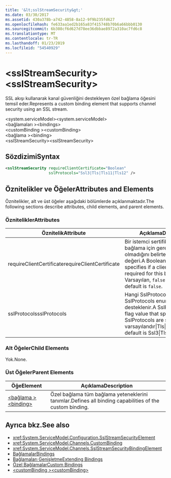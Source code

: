 ```yaml
---
title: '&lt;sslStreamSecurity&gt;'
ms.date: 03/30/2017
ms.assetid: 430a378b-a742-4858-8a12-9f9b235fd627
ms.openlocfilehash: fe633aa1ed2b165a83f415748b70b6a66bbb0130
ms.sourcegitcommit: 6b308cf6d627d78ee36dbbae8972a310ac7fd6c8
ms.translationtype: MT
ms.contentlocale: tr-TR
ms.lasthandoff: 01/23/2019
ms.locfileid: "54540929"
---
```

# <a name="ltsslstreamsecuritygt"></a><span data-ttu-id="5c13e-102">&lt;sslStreamSecurity&gt;</span><span class="sxs-lookup"><span data-stu-id="5c13e-102">&lt;sslStreamSecurity&gt;</span></span>
<span data-ttu-id="5c13e-103">SSL akışı kullanarak kanal güvenliğini destekleyen özel bağlama öğesini temsil eder.</span><span class="sxs-lookup"><span data-stu-id="5c13e-103">Represents a custom binding element that supports channel security using an SSL stream.</span></span>  
  
 <span data-ttu-id="5c13e-104">\<system.serviceModel></span><span class="sxs-lookup"><span data-stu-id="5c13e-104">\<system.serviceModel></span></span>  
<span data-ttu-id="5c13e-105">\<bağlamaları ></span><span class="sxs-lookup"><span data-stu-id="5c13e-105">\<bindings></span></span>  
<span data-ttu-id="5c13e-106">\<customBinding ></span><span class="sxs-lookup"><span data-stu-id="5c13e-106">\<customBinding></span></span>  
<span data-ttu-id="5c13e-107">\<bağlama ></span><span class="sxs-lookup"><span data-stu-id="5c13e-107">\<binding></span></span>  
<span data-ttu-id="5c13e-108">\<sslStreamSecurity></span><span class="sxs-lookup"><span data-stu-id="5c13e-108">\<sslStreamSecurity></span></span>  
  
## <a name="syntax"></a><span data-ttu-id="5c13e-109">Sözdizimi</span><span class="sxs-lookup"><span data-stu-id="5c13e-109">Syntax</span></span>  
  
```xml  
<sslStreamSecurity requireClientCertificate="Boolean"
                   sslProtocols="Ssl3|Tls|Tls11|Tls12" />
```  
  
## <a name="attributes-and-elements"></a><span data-ttu-id="5c13e-110">Öznitelikler ve Öğeler</span><span class="sxs-lookup"><span data-stu-id="5c13e-110">Attributes and Elements</span></span>  
 <span data-ttu-id="5c13e-111">Öznitelikler, alt ve üst öğeler aşağıdaki bölümlerde açıklanmaktadır.</span><span class="sxs-lookup"><span data-stu-id="5c13e-111">The following sections describe attributes, child elements, and parent elements.</span></span>  
  
### <a name="attributes"></a><span data-ttu-id="5c13e-112">Öznitelikler</span><span class="sxs-lookup"><span data-stu-id="5c13e-112">Attributes</span></span>  
  
|<span data-ttu-id="5c13e-113">Öznitelik</span><span class="sxs-lookup"><span data-stu-id="5c13e-113">Attribute</span></span>|<span data-ttu-id="5c13e-114">Açıklama</span><span class="sxs-lookup"><span data-stu-id="5c13e-114">Description</span></span>|  
|---------------|-----------------|  
|<span data-ttu-id="5c13e-115">requireClientCertificate</span><span class="sxs-lookup"><span data-stu-id="5c13e-115">requireClientCertificate</span></span>|<span data-ttu-id="5c13e-116">Bir istemci sertifikasının Bu bağlama için gerekli olup olmadığını belirten bir Boole değeri.</span><span class="sxs-lookup"><span data-stu-id="5c13e-116">A Boolean value that specifies if a client certificate is required for this binding.</span></span> <span data-ttu-id="5c13e-117">Varsayılan, `false` değeridir.</span><span class="sxs-lookup"><span data-stu-id="5c13e-117">The default is `false`.</span></span>|  
|<span data-ttu-id="5c13e-118">sslProtocols</span><span class="sxs-lookup"><span data-stu-id="5c13e-118">sslProtocols</span></span>|<span data-ttu-id="5c13e-119">Hangi SslProtocols belirten bir SslProtocols enum bayrak değeri desteklenir.</span><span class="sxs-lookup"><span data-stu-id="5c13e-119">A SslProtocols enum flag value that specifies which SslProtocols are supported.</span></span> <span data-ttu-id="5c13e-120">Ssl3 varsayılandır&#124;Tls&#124;Tls11&#124;Tls12.</span><span class="sxs-lookup"><span data-stu-id="5c13e-120">The default is Ssl3&#124;Tls&#124;Tls11&#124;Tls12.</span></span>|  
  
### <a name="child-elements"></a><span data-ttu-id="5c13e-121">Alt Öğeler</span><span class="sxs-lookup"><span data-stu-id="5c13e-121">Child Elements</span></span>  
 <span data-ttu-id="5c13e-122">Yok.</span><span class="sxs-lookup"><span data-stu-id="5c13e-122">None.</span></span>  
  
### <a name="parent-elements"></a><span data-ttu-id="5c13e-123">Üst Öğeler</span><span class="sxs-lookup"><span data-stu-id="5c13e-123">Parent Elements</span></span>  
  
|<span data-ttu-id="5c13e-124">Öğe</span><span class="sxs-lookup"><span data-stu-id="5c13e-124">Element</span></span>|<span data-ttu-id="5c13e-125">Açıklama</span><span class="sxs-lookup"><span data-stu-id="5c13e-125">Description</span></span>|  
|-------------|-----------------|  
|[<span data-ttu-id="5c13e-126">\<bağlama ></span><span class="sxs-lookup"><span data-stu-id="5c13e-126">\<binding></span></span>](../../../../../docs/framework/misc/binding.md)|<span data-ttu-id="5c13e-127">Özel bağlama tüm bağlama yeteneklerini tanımlar.</span><span class="sxs-lookup"><span data-stu-id="5c13e-127">Defines all binding capabilities of the custom binding.</span></span>|  
  
## <a name="see-also"></a><span data-ttu-id="5c13e-128">Ayrıca bkz.</span><span class="sxs-lookup"><span data-stu-id="5c13e-128">See also</span></span>
- <xref:System.ServiceModel.Configuration.SslStreamSecurityElement>
- <xref:System.ServiceModel.Channels.CustomBinding>
- <xref:System.ServiceModel.Channels.SslStreamSecurityBindingElement>
- [<span data-ttu-id="5c13e-129">Bağlamalar</span><span class="sxs-lookup"><span data-stu-id="5c13e-129">Bindings</span></span>](../../../../../docs/framework/wcf/bindings.md)
- [<span data-ttu-id="5c13e-130">Bağlamaları Genişletme</span><span class="sxs-lookup"><span data-stu-id="5c13e-130">Extending Bindings</span></span>](../../../../../docs/framework/wcf/extending/extending-bindings.md)
- [<span data-ttu-id="5c13e-131">Özel Bağlamalar</span><span class="sxs-lookup"><span data-stu-id="5c13e-131">Custom Bindings</span></span>](../../../../../docs/framework/wcf/extending/custom-bindings.md)
- [<span data-ttu-id="5c13e-132">\<customBinding ></span><span class="sxs-lookup"><span data-stu-id="5c13e-132">\<customBinding></span></span>](../../../../../docs/framework/configure-apps/file-schema/wcf/custombinding.md)
